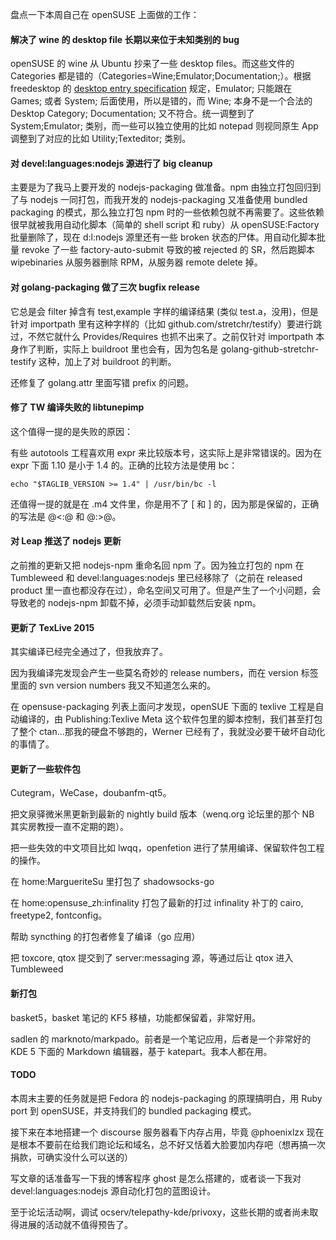 盘点一下本周自己在 openSUSE 上面做的工作：

#### 解决了 wine 的 desktop file 长期以来位于未知类别的 bug

openSUSE 的 wine 从 Ubuntu 抄来了一些 desktop files。而这些文件的 Categories 都是错的（Categories=Wine;Emulator;Documentation;）。根据 freedesktop 的 [desktop entry specification](http://standards.freedesktop.org/desktop-entry-spec/desktop-entry-spec-latest.html) 规定，Emulator; 只能跟在 Games; 或者 System; 后面使用，所以是错的，而 Wine; 本身不是一个合法的 Desktop Category; Documentation; 又不符合。统一调整到了 System;Emulator; 类别，而一些可以独立使用的比如 notepad 则视同原生 App 调整到了对应的比如 Utility;Texteditor; 类别。

#### 对 devel:languages:nodejs 源进行了 big cleanup

主要是为了我马上要开发的 nodejs-packaging 做准备。npm 由独立打包回归到了与 nodejs 一同打包，而我开发的 nodejs-packaging 又准备使用 bundled packaging 的模式，那么独立打包 npm 时的一些依赖包就不再需要了。这些依赖很早就被我用自动化脚本（简单的 shell script 和 ruby）从 openSUSE:Factory 批量删除了，现在 d:l:nodejs 源里还有一些 broken 状态的尸体。用自动化脚本批量 revoke 了一些 factory-auto-submit 导致的被 rejected 的 SR，然后跑脚本 wipebinaries 从服务器删除 RPM，从服务器 remote delete 掉。

#### 对 golang-packaging 做了三次 bugfix release

它总是会 filter 掉含有 test,example 字样的编译结果 (类似 test.a，没用)，但是针对 importpath 里有这种字样的（比如 github.com/stretchr/testify）要进行跳过，不然它就什么 Provides/Requires 也抓不出来了。之前仅针对 importpath 本身作了判断，实际上 buildroot 里也会有，因为包名是 golang-github-stretchr-testify 这种，加上了对 buildroot 的判断。

还修复了 golang.attr 里面写错 prefix 的问题。

#### 修了 TW 编译失败的 libtunepimp

这个值得一提的是失败的原因：

有些 autotools 工程喜欢用 expr 来比较版本号，这实际上是非常错误的。因为在 expr 下面 1.10 是小于 1.4 的。正确的比较方法是使用 bc：

    echo "$TAGLIB_VERSION >= 1.4" | /usr/bin/bc -l

还值得一提的就是在 .m4 文件里，你是用不了 [ 和 ] 的，因为那是保留的，正确的写法是 @<:@ 和 @:>@。

#### 对 Leap 推送了 nodejs 更新

之前推的更新又把 nodejs-npm 重命名回 npm 了。因为独立打包的 npm 在 Tumbleweed 和 devel:languages:nodejs 里已经移除了（之前在 released product 里一直也都没存在过），命名空间又可用了。但是产生了一个小问题，会导致老的 nodejs-npm 卸载不掉，必须手动卸载然后安装 npm。

#### 更新了 TexLive 2015

其实编译已经完全通过了，但我放弃了。

因为我编译完发现会产生一些莫名奇妙的 release numbers，而在 version 标签里面的 svn version numbers 我又不知道怎么来的。

在 opensuse-packaging 列表上面问才发现，openSUE 下面的 texlive 工程是自动编译的，由 Publishing:Texlive Meta 这个软件包里的脚本控制，我们甚至打包了整个 ctan...那我的硬盘不够跑的，Werner 已经有了，我就没必要干破坏自动化的事情了。

#### 更新了一些软件包

Cutegram，WeCase，doubanfm-qt5。

把文泉驿微米黑更新到最新的 nightly build 版本（wenq.org 论坛里的那个 NB 其实房教授一直不定期的跑）。

把一些失效的中文项目比如 lwqq，openfetion 进行了禁用编译、保留软件包工程的操作。

在 home:MargueriteSu 里打包了 shadowsocks-go

在 home:opensuse_zh:infinality 打包了最新的打过 infinality 补丁的 cairo, freetype2, fontconfig。

帮助 syncthing 的打包者修复了编译（go 应用）

把 toxcore, qtox 提交到了 server:messaging 源，等通过后让 qtox 进入 Tumbleweed

#### 新打包

basket5，basket 笔记的 KF5 移植，功能都保留着，非常好用。

sadlen 的 marknoto/markpado。前者是一个笔记应用，后者是一个非常好的 KDE 5 下面的 Markdown 编辑器，基于 katepart。我本人都在用。

#### TODO

本周末主要的任务就是把 Fedora 的 nodejs-packaging 的原理搞明白，用 Ruby port 到 openSUSE，并支持我们的 bundled packaging 模式。

接下来在本地搭建一个 discourse 服务器看下内存占用，毕竟 @phoenixlzx 现在是根本不要前在给我们跑论坛和域名，总不好又恬着大脸要加内存吧（想再搞一次捐款，可确实没什么可以送的）

写文章的话准备写一下我的博客程序 ghost 是怎么搭建的，或者谈一下我对 devel:languages:nodejs 源自动化打包的蓝图设计。

至于论坛活动啊，调试 ocserv/telepathy-kde/privoxy，这些长期的或者尚未取得进展的活动就不值得预告了。
